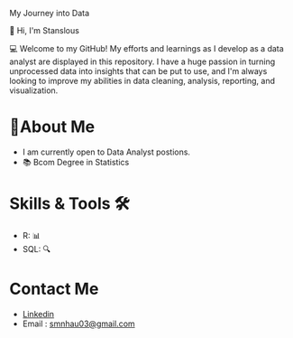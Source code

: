 My Journey into Data


👋 Hi, I'm Stanslous 

💻 Welcome to my GitHub! 
My efforts and learnings as I develop as a data analyst are displayed in this repository. I have a huge passion in turning unprocessed data into insights that can be put to use, and I'm always looking to improve my abilities in data cleaning, analysis, reporting, and visualization.

# 👤About Me

   * I am currently open to Data Analyst postions.
   * 📚 Bcom Degree in Statistics



# Skills & Tools 🛠️

  * R: 📊
  * SQL: 🔍
    


# Contact Me

   * [Linkedin](https://www.linkedin.com/in/stanslous-nhau-96ab9133b/)
   * Email : smnhau03@gmail.com

